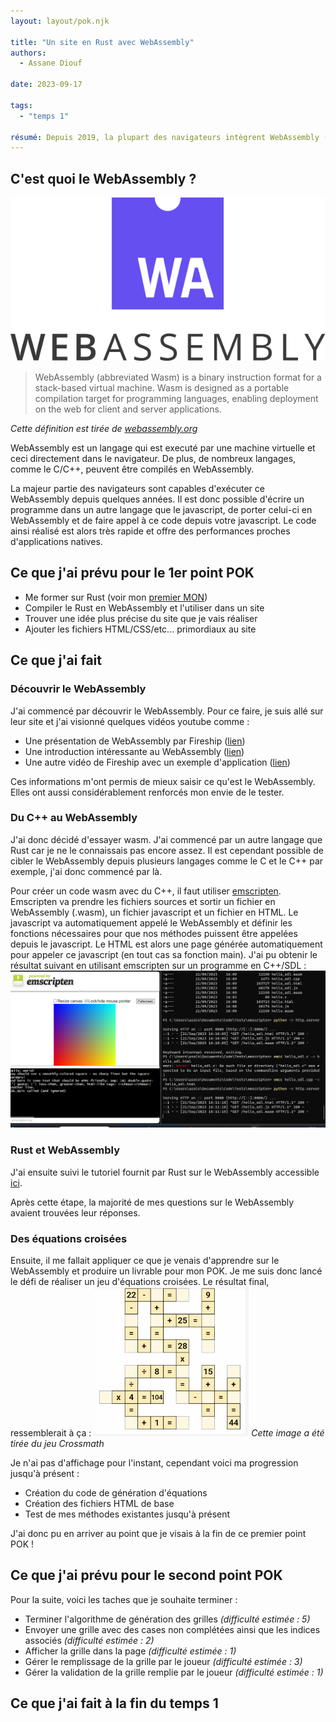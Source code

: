 ```yaml
---
layout: layout/pok.njk

title: "Un site en Rust avec WebAssembly"
authors:
  - Assane Diouf

date: 2023-09-17

tags: 
  - "temps 1"

résumé: Depuis 2019, la plupart des navigateurs intègrent WebAssembly (WASM). Il est donc possible de réaliser des applications web avec des performances proches d'applications natives en utilisant des langages de programmation variés (C++, python, Rust, etc...). Réalisons une application de ce type avec Rust dans ce POK.
---
```

## C'est quoi le WebAssembly ?
![logo WebAssembly](./webassembly.svg)

> WebAssembly (abbreviated Wasm) is a binary instruction format for a stack-based virtual machine. Wasm is designed as a portable compilation target for programming languages, enabling deployment on the web for client and server applications.

*Cette définition est tirée de [webassembly.org](https://webassembly.org)*

WebAssembly est un langage qui est executé par une machine virtuelle et ceci directement dans le navigateur. De plus, de nombreux langages, comme le C/C++, peuvent être compilés en WebAssembly.

La majeur partie des navigateurs sont capables d'exécuter ce WebAssembly depuis quelques années. Il est donc possible d'écrire un programme dans un autre langage que le javascript, de porter celui-ci en WebAssembly et de faire appel à ce code depuis votre javascript. Le code ainsi réalisé est alors très rapide et offre des performances proches d'applications natives.

## Ce que j'ai prévu pour le 1er point POK
- Me former sur Rust (voir mon [premier MON](../../mon/Rust/))
- Compiler le Rust en WebAssembly et l'utiliser dans un site
- Trouver une idée plus précise du site que je vais réaliser
- Ajouter les fichiers HTML/CSS/etc... primordiaux au site

## Ce que j'ai fait

### Découvrir le WebAssembly
J'ai commencé par découvrir le WebAssembly. Pour ce faire, je suis allé sur leur site et j'ai visionné quelques vidéos youtube comme :
- Une présentation de WebAssembly par Fireship ([lien](https://youtu.be/cbB3QEwWMlA?si=ueUqehMnqwMaQCWD))
- Une introduction intéressante au WebAssembly ([lien](https://youtu.be/3sU557ZKjUs?si=YLLlOl5MAQwoTh27))
- Une autre vidéo de Fireship avec un exemple d'application ([lien](https://youtu.be/-OTc0Ki7Sv0?si=zvRBlrsuw_4xKhbY))

Ces informations m'ont permis de mieux saisir ce qu'est le WebAssembly. Elles ont aussi considérablement renforcés mon envie de le tester.

### Du C++ au WebAssembly
J'ai donc décidé d'essayer wasm. J'ai commencé par un autre langage que Rust car je ne le connaissais pas encore assez. Il est cependant possible de cibler le WebAssembly depuis plusieurs langages comme le C et le C++ par exemple, j'ai donc commencé par là.

Pour créer un code wasm avec du C++, il faut utiliser [emscripten](https://emscripten.org). Emscripten va prendre les fichiers sources et sortir un fichier en WebAssembly (.wasm), un fichier javascript et un fichier en HTML. Le javascript va automatiquement appelé le WebAssembly et définir les fonctions nécessaires pour que nos méthodes puissent être appelées depuis le javascript. Le HTML est alors une page générée automatiquement pour appeler ce javascript (en tout cas sa fonction main). J'ai pu obtenir le résultat suivant en utilisant emscripten sur un programme en C++/SDL :
![Affichage avec emscripten](./emscripten.png)

### Rust et WebAssembly
J'ai ensuite suivi le tutoriel fournit par Rust sur le WebAssembly accessible [ici](https://rustwasm.github.io/docs/book/introduction.html).

Après cette étape, la majorité de mes questions sur le WebAssembly avaient trouvées leur réponses.

### Des équations croisées
Ensuite, il me fallait appliquer ce que je venais d'apprendre sur le WebAssembly et produire un livrable pour mon POK. Je me suis donc lancé le défi de réaliser un jeu d'équations croisées. Le résultat final, ressemblerait à ça :
![Crossmath](./crossmath.png)
*Cette image a été tirée du jeu Crossmath*

Je n'ai pas d'affichage pour l'instant, cependant voici ma progression jusqu'à présent :
- Création du code de génération d'équations
- Création des fichiers HTML de base
- Test de mes méthodes existantes jusqu'à présent

J'ai donc pu en arriver au point que je visais à la fin de ce premier point POK !

## Ce que j'ai prévu pour le second point POK
Pour la suite, voici les taches que je souhaite terminer :
- Terminer l'algorithme de génération des grilles *(difficulté estimée : 5)*
- Envoyer une grille avec des cases non complétées ainsi que les indices associés *(difficulté estimée : 2)*
- Afficher la grille dans la page *(difficulté estimée : 1)*
- Gérer le remplissage de la grille par le joueur *(difficulté estimée : 3)*
- Gérer la validation de la grille remplie par le joueur *(difficulté estimée : 1)*

## Ce que j'ai fait à la fin du temps 1
